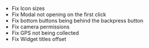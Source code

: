 - Fix Icon sizes
- Fix Modal not opening on the first click
- Fix bottom buttons being behind the backpress button
- Fix camera permissions
- Fix GPS not being collected
- Fix Widget titles offset